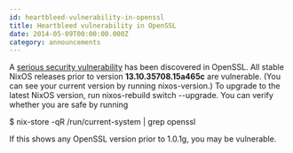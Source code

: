 ```yaml
---
id: heartbleed-vulnerability-in-openssl
title: Heartbleed vulnerability in OpenSSL
date: 2014-05-09T00:00:00.000Z
category: announcements
---
```


A [serious security vulnerability](http://heartbleed.com/) has been discovered in OpenSSL. All stable NixOS releases prior to version **13.10.35708.15a465c** are vulnerable. (You can see your current version by running nixos-version.) To upgrade to the latest NixOS version, run nixos-rebuild switch --upgrade. You can verify whether you are safe by running

$ nix-store -qR /run/current-system | grep openssl

If this shows any OpenSSL version prior to 1.0.1g, you may be vulnerable.
